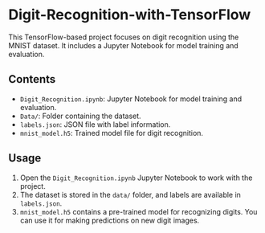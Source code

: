 # Digit-Recognition-with-TensorFlow

This TensorFlow-based project focuses on digit recognition using the MNIST dataset. It includes a Jupyter Notebook for model training and evaluation.

## Contents

- `Digit_Recognition.ipynb`: Jupyter Notebook for model training and evaluation.
- `Data/`: Folder containing the dataset.
- `labels.json`: JSON file with label information.
- `mnist_model.h5`: Trained model file for digit recognition.

## Usage

1. Open the `Digit_Recognition.ipynb` Jupyter Notebook to work with the project.
2. The dataset is stored in the `data/` folder, and labels are available in `labels.json`.
3. `mnist_model.h5` contains a pre-trained model for recognizing digits. You can use it for making predictions on new digit images.
